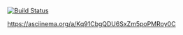 [![Build Status](https://travis-ci.org/x0xl0ma/frontend-project-lvl1.svg?branch=master)](https://travis-ci.org/x0xl0ma/frontend-project-lvl1)

 https://asciinema.org/a/Kq91CbgQDU6SxZm5poPMRoy0C
